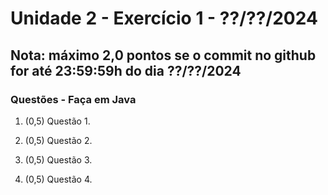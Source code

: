 # Unidade 2 - Exercício 1 - ??/??/2024

## Nota: máximo 2,0 pontos se o commit no github for até 23:59:59h do dia ??/??/2024

### Questões - Faça em Java

1. (0,5) Questão 1.

2. (0,5) Questão 2.

3. (0,5) Questão 3.

4. (0,5) Questão 4.